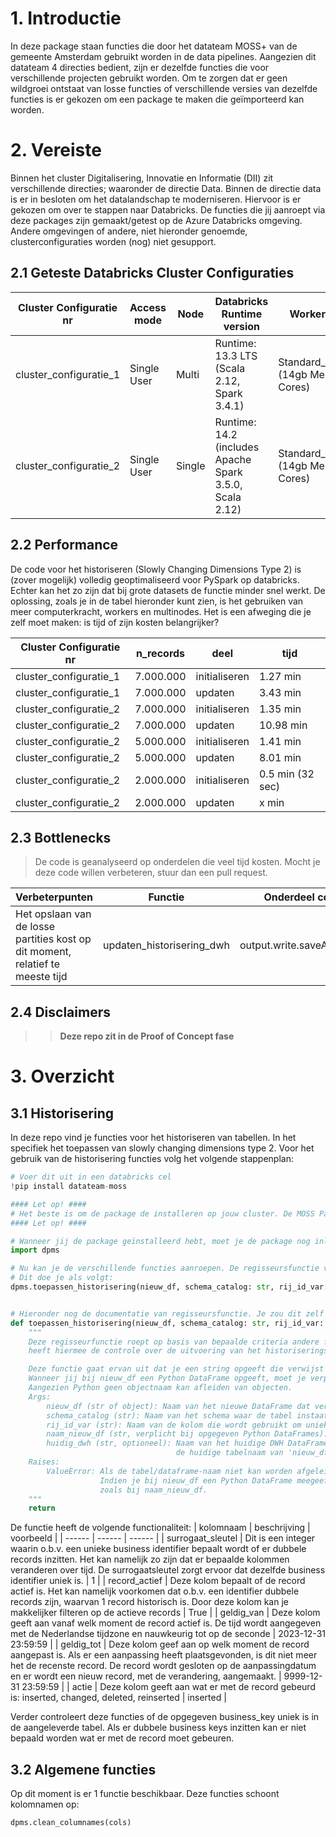 # 1. Introductie
In deze package staan functies die door het datateam MOSS+ van de gemeente Amsterdam gebruikt worden in de data pipelines. Aangezien dit datateam 4 directies bedient, zijn er dezelfde functies die voor verschillende projecten gebruikt worden. Om te zorgen dat er geen wildgroei ontstaat van losse functies of verschillende versies van dezelfde functies is er gekozen om een package te maken die geïmporteerd kan worden.

# 2. Vereiste
Binnen het cluster Digitalisering, Innovatie en Informatie (DII) zit verschillende directies; waaronder de directie Data. Binnen de directie data is er in besloten om het datalandschap te moderniseren. Hiervoor is er gekozen om over te stappen naar Databricks. De functies die jij aanroept via deze packages zijn gemaakt/getest op de Azure Databricks omgeving. Andere omgevingen of andere, niet hieronder genoemde, clusterconfiguraties worden (nog) niet gesupport. 

## 2.1 Geteste Databricks Cluster Configuraties

| Cluster Configuratie nr |Access mode | Node | Databricks Runtime version | Worker type | Min Workers | Max Workers | Driver type |
| ------ | ------ | ------ | ------ | ------ | ------ | ------ | ------ |
| cluster_configuratie_1 | Single User | Multi | Runtime: 13.3 LTS (Scala 2.12, Spark 3.4.1) | Standard_DS3_v2 (14gb Memory, 4 Cores) | 2 | 8 | Standard_DS3_v2 (14GB Memory, 4 Cores) |
| cluster_configuratie_2 | Single User | Single | Runtime: 14.2 (includes Apache Spark 3.5.0, Scala 2.12) | Standard_DS3_v2 (14gb Memory, 4 Cores) | 1 | 1 | Standard_DS3_v2 (14GB Memory, 4 Cores) |

## 2.2 Performance
De code voor het historiseren (Slowly Changing Dimensions Type 2) is (zover mogelijk) volledig geoptimaliseerd voor PySpark op databricks. Echter kan het zo zijn dat bij grote datasets de functie minder snel werkt. De oplossing, zoals je in de tabel hieronder kunt zien, is het gebruiken van meer computerkracht, workers en multinodes. Het is een afweging die je zelf moet maken: is tijd of zijn kosten belangrijker? 

| Cluster Configuratie nr | n_records | deel | tijd | 
| ------ | ------ | ------ | ------ |
| cluster_configuratie_1 | 7.000.000 | initialiseren | 1.27 min |
| cluster_configuratie_1 | 7.000.000 | updaten | 3.43 min |
| cluster_configuratie_2 | 7.000.000 | initialiseren | 1.35 min |
| cluster_configuratie_2 | 7.000.000 | updaten | 10.98 min |
| cluster_configuratie_2 | 5.000.000 | initialiseren | 1.41 min |
| cluster_configuratie_2 | 5.000.000 | updaten | 8.01 min |
| cluster_configuratie_2 | 2.000.000 | initialiseren | 0.5 min (32 sec) |
| cluster_configuratie_2 | 2.000.000 | updaten | x min |


## 2.3 Bottlenecks
> De code is geanalyseerd op onderdelen die veel tijd kosten. Mocht je deze code willen verbeteren, stuur dan een pull request. 

| Verbeterpunten | Functie | Onderdeel code |
| ---- | ---- | ---- |
| Het opslaan van de losse partities kost op dit moment, relatief te meeste tijd | updaten_historisering_dwh | output.write.saveAsTable() | 


## 2.4 Disclaimers
>> **Deze repo zit in de Proof of Concept fase**


# 3. Overzicht
## 3.1 Historisering
In deze repo vind je functies voor het historiseren van tabellen. In het specifiek het toepassen van slowly changing dimensions type 2. 
Voor het gebruik van de historisering functies volg het volgende stappenplan:

```python
# Voer dit uit in een databricks cel
!pip install datateam-moss

#### Let op! ####
# Het beste is om de package de installeren op jouw cluster. De MOSS Package staat op PyPi dus dit kan je zonder problemen installeren op jouw cluster.
#### Let op! ####

# Wanneer jij de package geïnstalleerd hebt, moet je de package nog inladen.
import dpms

# Nu kan je de verschillende functies aanroepen. De regisseursfunctie voor historisering is toepassen_historisering().
# Dit doe je als volgt:
dpms.toepassen_historisering(nieuw_df, schema_catalog: str, rij_id_var: str, naam_nieuw_df=None, huidig_dwh: str = None):


# Hieronder nog de documentatie van regisseursfunctie. Je zou dit zelf ook kunnen opzoeken in de /src-map.
def toepassen_historisering(nieuw_df, schema_catalog: str, rij_id_var: str, naam_nieuw_df=None, huidig_dwh: str = None):
    """
    Deze regisseurfunctie roept op basis van bepaalde criteria andere functies aan en
    heeft hiermee de controle over de uitvoering van het historiseringsproces.

    Deze functie gaat ervan uit dat je een string opgeeft die verwijst naar een SQL temporary view of Python DataFrame.
    Wanneer jij bij nieuw_df een Python DataFrame opgeeft, moet je verplicht naam_nieuw_df invullen.
    Aangezien Python geen objectnaam kan afleiden van objecten.
    Args:
        nieuw_df (str of object): Naam van het nieuwe DataFrame dat verwijst naar een temporary view met gewijzigde gegeven of een Python DataFrame
        schema_catalog (str): Naam van het schema waar de tabel instaat of opgeslagen moet worden.
        rij_id_var (str): Naam van de kolom die wordt gebruikt om unieke rijen te identificeren.
        naam_nieuw_df (str, verplicht bij opgegeven Python DataFrames): Naam van DataFrame/Tabel zoals die opgeslagen is in het opgegeven schema/catalog
        huidig_dwh (str, optioneel): Naam van het huidige DWH DataFrame. Indien niet opgegeven, wordt
                                     de huidige tabelnaam van 'nieuw_df' gebruikt (komt overeen met het DWH).
    Raises:
        ValueError: Als de tabel/dataframe-naam niet kan worden afgeleid vanuit het object. 
                    Indien je bij nieuw_df een Python DataFrame meegeeft, moet je de naam van de tabel geven 
                    zoals bij naam_nieuw_df.
    """
    return
```




De functie heeft de volgende functionaliteit:
| kolomnaam | beschrijving | voorbeeld | 
| ------ | ------ | ------ |
| surrogaat_sleutel | Dit is een integer waarin o.b.v. een unieke business identifier bepaalt wordt of er dubbele records inzitten. Het kan namelijk zo zijn dat er bepaalde kolommen veranderen over tijd. De surrogaatsleutel zorgt ervoor dat dezelfde business identifier uniek is. | 1 | 
| record_actief | Deze kolom bepaalt of de record actief is. Het kan namelijk voorkomen dat o.b.v. een identifier dubbele records zijn, waarvan 1 record historisch is. Door deze kolom kan je makkelijker filteren op de actieve records | True |
| geldig_van | Deze kolom geeft aan vanaf welk moment de record actief is. De tijd wordt aangegeven met de Nederlandse tijdzone en nauwkeurig tot op de seconde | 2023-12-31 23:59:59 | 
| geldig_tot | Deze kolom geef aan op welk moment de record aangepast is. Als er een aanpassing heeft plaatsgevonden, is dit niet meer het de recenste record. De record wordt gesloten op de aanpassingdatum en er wordt een nieuw record, met de verandering, aangemaakt. | 9999-12-31 23:59:59 |
| actie | Deze kolom geeft aan wat er met de record gebeurd is: inserted, changed, deleted, reinserted | inserted |

Verder controleert deze functies of de opgegeven business_key uniek is in de aangeleverde tabel. Als er dubbele business keys inzitten kan er niet bepaald worden wat er met de record moet gebeuren.

## 3.2 Algemene functies
Op dit moment is er 1 functie beschikbaar. Deze functies schoont kolomnamen op:

```python
dpms.clean_columnames(cols)
```      
